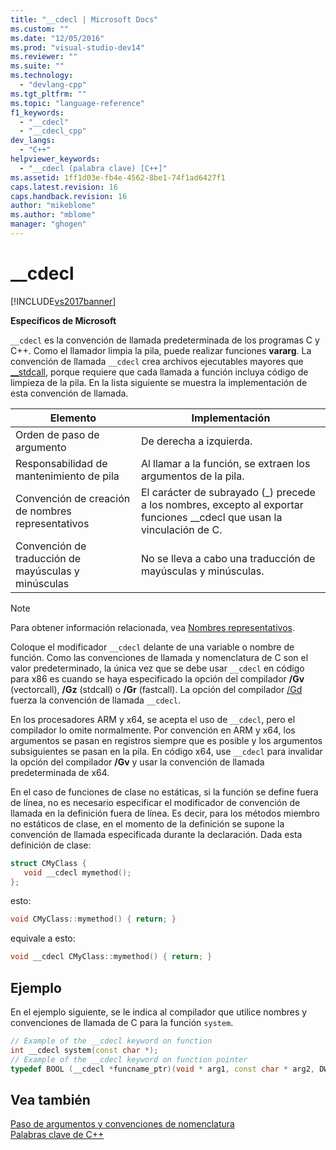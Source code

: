 ```yaml
---
title: "__cdecl | Microsoft Docs"
ms.custom: ""
ms.date: "12/05/2016"
ms.prod: "visual-studio-dev14"
ms.reviewer: ""
ms.suite: ""
ms.technology: 
  - "devlang-cpp"
ms.tgt_pltfrm: ""
ms.topic: "language-reference"
f1_keywords: 
  - "__cdecl"
  - "__cdecl_cpp"
dev_langs: 
  - "C++"
helpviewer_keywords: 
  - "__cdecl (palabra clave) [C++]"
ms.assetid: 1ff1d03e-fb4e-4562-8be1-74f1ad6427f1
caps.latest.revision: 16
caps.handback.revision: 16
author: "mikeblome"
ms.author: "mblome"
manager: "ghogen"
---
```

# __cdecl
[!INCLUDE[vs2017banner](../assembler/inline/includes/vs2017banner.md)]

**Específicos de Microsoft**  
  
 `__cdecl` es la convención de llamada predeterminada de los programas C y C\+\+.  Como el llamador limpia la pila, puede realizar funciones **vararg**.  La convención de llamada `__cdecl` crea archivos ejecutables mayores que [\_\_stdcall](../cpp/stdcall.md), porque requiere que cada llamada a función incluya código de limpieza de la pila.  En la lista siguiente se muestra la implementación de esta convención de llamada.  
  
|Elemento|Implementación|  
|--------------|--------------------|  
|Orden de paso de argumento|De derecha a izquierda.|  
|Responsabilidad de mantenimiento de pila|Al llamar a la función, se extraen los argumentos de la pila.|  
|Convención de creación de nombres representativos|El carácter de subrayado \(\_\) precede a los nombres, excepto al exportar funciones \_\_cdecl que usan la vinculación de C.|  
|Convención de traducción de mayúsculas y minúsculas|No se lleva a cabo una traducción de mayúsculas y minúsculas.|  
  
> [!NOTE]
>  Para obtener información relacionada, vea [Nombres representativos](../build/reference/decorated-names.md).  
  
 Coloque el modificador `__cdecl` delante de una variable o nombre de función.  Como las convenciones de llamada y nomenclatura de C son el valor predeterminado, la única vez que se debe usar `__cdecl` en código para x86 es cuando se haya especificado la opción del compilador **\/Gv** \(vectorcall\), **\/Gz** \(stdcall\) o **\/Gr** \(fastcall\).  La opción del compilador [\/Gd](../build/reference/gd-gr-gv-gz-calling-convention.md) fuerza la convención de llamada `__cdecl`.  
  
 En los procesadores ARM y x64, se acepta el uso de `__cdecl`, pero el compilador lo omite normalmente.  Por convención en ARM y x64, los argumentos se pasan en registros siempre que es posible y los argumentos subsiguientes se pasan en la pila.  En código x64, use `__cdecl` para invalidar la opción del compilador **\/Gv** y usar la convención de llamada predeterminada de x64.  
  
 En el caso de funciones de clase no estáticas, si la función se define fuera de línea, no es necesario especificar el modificador de convención de llamada en la definición fuera de línea.  Es decir, para los métodos miembro no estáticos de clase, en el momento de la definición se supone la convención de llamada especificada durante la declaración.  Dada esta definición de clase:  
  
```cpp  
struct CMyClass {  
   void __cdecl mymethod();  
};  
```  
  
 esto:  
  
```cpp  
void CMyClass::mymethod() { return; }  
```  
  
 equivale a esto:  
  
```cpp  
void __cdecl CMyClass::mymethod() { return; }  
```  
  
## Ejemplo  
 En el ejemplo siguiente, se le indica al compilador que utilice nombres y convenciones de llamada de C para la función `system`.  
  
```cpp  
// Example of the __cdecl keyword on function  
int __cdecl system(const char *);  
// Example of the __cdecl keyword on function pointer  
typedef BOOL (__cdecl *funcname_ptr)(void * arg1, const char * arg2, DWORD flags, ...);  
```  
  
## Vea también  
 [Paso de argumentos y convenciones de nomenclatura](../cpp/argument-passing-and-naming-conventions.md)   
 [Palabras clave de C\+\+](../cpp/keywords-cpp.md)